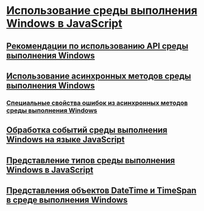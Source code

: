 # [Использование среды выполнения Windows в JavaScript](using-the-windows-runtime-in-javascript.md)
## [Рекомендации по использованию API среды выполнения Windows](considerations-when-using-the-windows-runtime-api.md)
## [Использование асинхронных методов среды выполнения Windows](using-windows-runtime-asynchronous-methods.md)
### [Специальные свойства ошибок из асинхронных методов среды выполнения Windows](special-error-properties-from-asynchronous-windows-runtime-methods.md)
## [Обработка событий среды выполнения Windows на языке JavaScript](handling-windows-runtime-events-in-javascript.md)
## [Представление типов среды выполнения Windows в JavaScript](javascript-representation-of-windows-runtime-types.md)
## [Представления объектов DateTime и TimeSpan в среде выполнения Windows](windows-runtime-datetime-and-timespan-representations.md)
